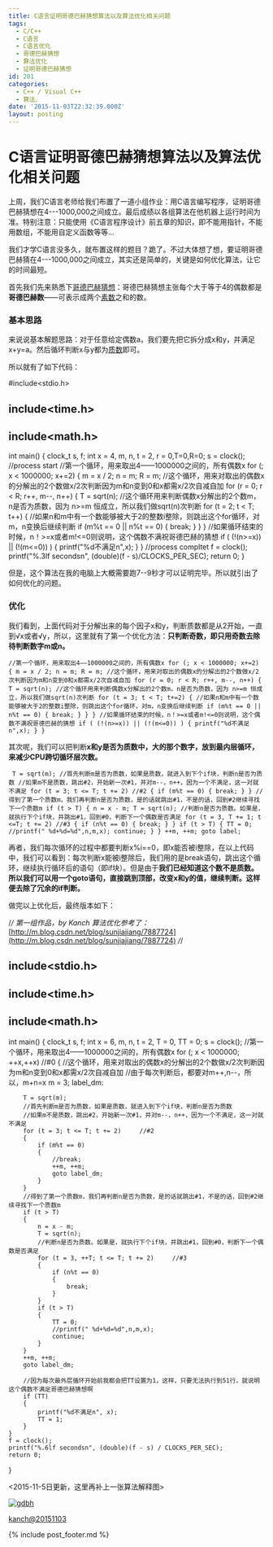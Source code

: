 ```yaml
---
title: C语言证明哥德巴赫猜想算法以及算法优化相关问题
tags:
  - C/C++
  - C语言
  - C语言优化
  - 哥德巴赫猜想
  - 算法优化
  - 证明哥德巴赫猜想
id: 201
categories:
  - C++ / Visual C++
  - 算法、
date: '2015-11-03T22:32:39.000Z'
layout: posting
---
```


# C语言证明哥德巴赫猜想算法以及算法优化相关问题

上周，我们C语言老师给我们布置了一道小组作业：用C语言编写程序，证明哥德巴赫猜想在4---1000,000之间成立。最后成绩以各组算法在他机器上运行时间为准。特别注意：只能使用《C语言程序设计》前五章的知识，即不能用指针，不能用数组，不能用自定义函数等等...

我们才学C语言没多久，就布置这样的题目？跪了。不过大体想了想，要证明哥德巴赫猜在4---1000,000之间成立，其实还是简单的，关键是如何优化算法，让它的时间最短。

首先我们先来熟悉下[哥德巴赫猜想](https://zh.wikipedia.org/wiki/%E5%93%A5%E5%BE%B7%E5%B7%B4%E8%B5%AB%E7%8C%9C%E6%83%B3)：哥德巴赫猜想主张每个大于等于4的偶数都是**哥德巴赫数**——可表示成两个[素数](https://zh.wikipedia.org/wiki/%E7%B4%A0%E6%95%B0)之和的数。

### 基本思路

来说说基本解题思路：对于任意给定偶数a，我们要先把它拆分成x和y，并满足x+y=a。然后循环判断x与y都为[质数](https://zh.wikipedia.org/wiki/%E7%B4%A0%E6%95%B0)即可。

所以就有了如下代码：

\#include<stdio.h>

## include<time.h>

## include<math.h>

int main() { clock_t s, f; int x = 4, m, n, t = 2, r = 0,T=0,R=0; s = clock(); //process start //第一个循环，用来取出4——1000000之间的，所有偶数x for (; x < 1000000; x+=2) { m = x / 2; n = m; R = m; //这个循环，用来对取出的偶数x的分解出的2个数做x/2次判断因为m和n变到0和x都需x/2次自减自加 for (r = 0; r < R; r++, m--, n++) { T = sqrt(n); //这个循环用来判断偶数x分解出的2个数m，n是否为质数，因为 n>=m 恒成立，所以我们做sqrt(n)次判断 for (t = 2; t < T; t++) { //如果n和m中有一个数能够被大于2的整数i整除，则跳出这个for循环，对m，n变换后继续判断 if (m%t == 0 || n%t == 0) { break; } } } //如果循环结束的时候，n！>=x或者m!<=0则说明，这个偶数不满祝哥德巴赫的猜想 if ( (!(n>=x)) || (!(m<=0)) ) { printf("%d不满足n",x); } } //process compltet f = clock(); printf("%.3lf secondsn", (double)(f - s)/CLOCKS_PER_SEC); return 0; }</pre>  

但是，这个算法在我的电脑上大概需要跑7--9秒才可以证明完毕。所以就引出了如何优化的问题。

### 优化

我们看到，上面代码对于分解出来的每个因子x和y，判断质数都是从2开始，一直到√x或者√y，所以，这里就有了第一个优化方法：**只判断奇数，即只用奇数去除待判断数字m或n。**

```
//第一个循环，用来取出4——1000000之间的，所有偶数x for (; x < 1000000; x+=2) { m = x / 2; n = m; R = m; //这个循环，用来对取出的偶数x的分解出的2个数做x/2次判断因为m和n变到0和x都需x/2次自减自加 for (r = 0; r < R; r++, m--, n++) { T = sqrt(n); //这个循环用来判断偶数x分解出的2个数m，n是否为质数，因为 n>=m 恒成立，所以我们做sqrt(n)次判断 for (t = 3; t < T; t+=2) { //如果n和m中有一个数能够被大于2的整数i整除，则跳出这个for循环，对m，n变换后继续判断 if (m%t == 0 || n%t == 0) { break; } } } //如果循环结束的时候，n！>=x或者m!<=0则说明，这个偶数不满祝哥德巴赫的猜想 if ( (!(n>=x)) || (!(m<=0)) ) { printf("%d不满足n",x); } }
```

其次呢，我们可以把判断**x和y是否为质数中，大的那个数字，放到最内层循环，来减少CPU跨切循环层次数。**

```
 T = sqrt(m); //首先判断m是否为质数，如果是质数，就进入到下个if块，判断n是否为质数 //如果m不是质数，跳出#2，开始新一次#1，并对m--，n++，因为一个不满足，这一对就不满足 for (t = 3; t <= T; t += 2) //#2 { if (m%t == 0) { break; } } //得到了第一个质数m，我们再判断n是否为质数，是的话就跳出#1，不是的话，回到#2继续寻找下一个质数m if (t > T) { n = x - m; T = sqrt(n); //判断n是否为质数。如果是，就执行下个if块，并跳出#1，回到#0，判断下一个偶数是否满足 for (t = 3, T += 1; t <=T; t += 2) //#3 { if (n%t == 0) { break; } } if (t > T) { TT = 0; //printf(" %d+%d=%d",n,m,x); continue; } } ++m, ++m; goto label; 
```

再者，我们每次循环的过程中都要判断x%i==0，即x能否被i整除，在以上代码中，我们可以看到：每次判断x能被i整除后，我们用的是break语句，跳出这个循环，继续执行循环后的语句（即if块）。但是由于**我们已经知道这个数不是质数。所以我们可以用一个goto语句，直接跳到顶部，改变x和y的值，继续判断。这样便去除了冗余的if判断。**

做完以上优化后，最终版本如下：

/_/ 第一组作品，by Kanch 算法优化参考了：_[http://m.blog.csdn.net/blog/sunjiajiang/7887724](http://m.blog.csdn.net/blog/sunjiajiang/7887724) _/_/

## include<stdio.h>

## include<time.h>

## include<math.h>

int main() { clock_t s, f; int x = 6, m, n, t = 2, T = 0, TT = 0; s = clock(); //第一个循环，用来取出4——1000000之间的，所有偶数x for (; x < 1000000; ++x,++x) //\#0 { //这个循环，用来对取出的偶数x的分解出的2个数做x/2次判断因为m和n变到0和x都需x/2次自减自加 //由于每次判断后，都要对m++,n--，所以，m+n=x m = 3; label_dm:

```text
    T = sqrt(m);
    //首先判断m是否为质数，如果是质数，就进入到下个if块，判断n是否为质数
    //如果m不是质数，跳出#2，开始新一次#1，并对m--，n++，因为一个不满足，这一对就不满足
    for (t = 3; t <= T; t += 2)     //#2
    {
        if (m%t == 0)
        {
            //break;
            ++m, ++m;
            goto label_dm;
        }
    }
    //得到了第一个质数m，我们再判断n是否为质数，是的话就跳出#1，不是的话，回到#2继续寻找下一个质数m
    if (t > T)
    {
        n = x - m;
        T = sqrt(n);
        //判断n是否为质数。如果是，就执行下个if块，并跳出#1，回到#0，判断下一个偶数是否满足
        for (t = 3, ++T; t <= T; t += 2)     //#3
        {
            if (n%t == 0)
            {
                break;
            }
        }
        if (t > T)
        {
            TT = 0;
            //printf(" %d+%d=%d",n,m,x);
            continue;
        }
    }
    ++m, ++m;
    goto label_dm;

    //因为每次最外层循环开始前我都会把TT设置为1，这样，只要无法执行到51行，就说明这个偶数不满足哥德巴赫猜想啊
    if (TT)
    {
        printf("%d不满足n", x);
        TT = 1;
    }
}
f = clock();
printf("%.6lf secondsn", (double)(f - s) / CLOCKS_PER_SEC);
return 0;
```

}</pre>  

<2015-11-5日更新，这里再补上一张算法解释图>

[![gdbh](https://raw.githubusercontent.com/ankanch/blog/master/images/wp-content/uploads/2015/11/gdbh.png)](https://raw.githubusercontent.com/ankanch/blog/master/images/wp-content/uploads/2015/11/gdbh.png)

<kanch@20151103>



{% include post_footer.md %}